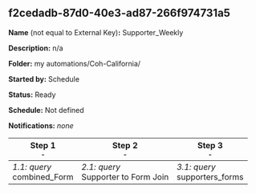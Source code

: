 ## f2cedadb-87d0-40e3-ad87-266f974731a5

**Name** (not equal to External Key)**:** Supporter_Weekly

**Description:** n/a

**Folder:** my automations/Coh-California/

**Started by:** Schedule

**Status:** Ready

**Schedule:** Not defined

**Notifications:** _none_


| Step 1<br>_<small>-</small>_ | Step 2<br>_<small>-</small>_ | Step 3<br>_<small>-</small>_ |
| --- | --- | --- |
| _1.1: query_<br>combined_Form | _2.1: query_<br>Supporter to Form Join | _3.1: query_<br>supporters_forms |
